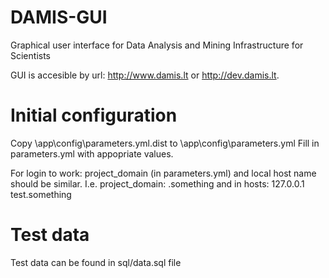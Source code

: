 DAMIS-GUI
=========

Graphical user interface for Data Analysis and Mining Infrastructure for Scientists 

GUI is accesible by url: http://www.damis.lt or http://dev.damis.lt.

Initial configuration
=========

Copy \app\config\parameters.yml.dist to \app\config\parameters.yml
Fill in parameters.yml with appopriate values.

For login to work:
project_domain (in parameters.yml) and local host name should be similar.
I.e. project_domain: .something and in hosts: 127.0.0.1 test.something

Test data
=========

Test data can be found in sql/data.sql file
